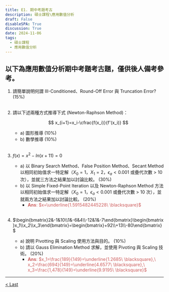 ```yaml
---
title: E1. 期中考題考古
description: 碩士課程\應用數值分析
draft: False
disableSPA: True
discussion: True
date: 2024-11-06
tags:
  - 碩士課程
  - 應用數值分析
---
```

以下為應用數值分析期中考題考古題，僅供後人備考參考。
---
1. 請簡單說明何謂 III-Conditioned、Round-Off Error 與 Truncation Error? (15%)
  <br><br>
1. 請以下述兩種方式推導下式 (Newton-Raphson Method)：

    $$
    x_{i+1}=x_i-\cfrac{f(x_i)}{f'(x_i)}
    $$
   - a) 圖形推導 (10%)
   - b) 數學推導 (10%)
  <br><br>
1. $f(x)=x^2-ln(x+11)=0$
   - a) 以 Binary Search Method、False Position Method、Secant Method 以相同初始值求一特定解（$X_0=1，X_1=2，\epsilon_a<0.001$ 或疊代次數 > 10 次），並就三方法之結果加以討論比較。 (30%)
   - b) 以 Simple Fixed-Point Iteration 以及 Newton-Raphson Method 方法以相同初始值求一特定解（$X_0=1，\epsilon_a<0.001$ 或疊代次數 > 10 次），並就兩方法之結果加以討論比較。 (20%)
     - <span style="color: IndianRed;">**Ans**: $x=\underline{1.5915482445228\ \blacksquare}$</span>
  <br><br>
1. $\begin{bmatrix}2&-1&10\\1&-6&4\\-12&1&-7\end{bmatrix}\begin{bmatrix}x_1\\x_2\\x_3\end{bmatrix}=\begin{bmatrix}+92\\+13\\-80\end{bmatrix}$
   - a) 說明 Pivotting 與 Scaling 使用方法與目的。 (10%)
   - b) 請以 Gauss Elimination Method 求解，並使用 Pivoting 與 Scaling 技術。 (20%)
     - <span style="color: IndianRed;">**Ans**: $x_1=\frac{189}{149}=\underline{1.2685\ \blacksquare},\ x_2=\frac{694}{149}=\underline{4.6577\ \blacksquare},\ x_3=\frac{1,478}{149}=\underline{9.9195\ \blacksquare}$</span>


---
<div style="display: grid; grid-template-columns: 1fr 4fr 1fr;">
  <div><a href="20241030_LU分解與矩陣求逆">< Last</a></div>
  <div></div>
  <div></div>
</div>